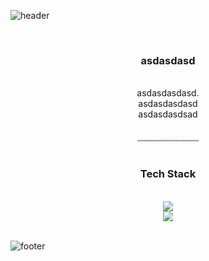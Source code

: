 ![header](https://capsule-render.vercel.app/api?type=waving&&color=gradient&height=100&section=header&fontSize=90)


<div align = "center">

<br/>
<h3>asdasdasd</h3><br/>
asdasdasdasd.<br/>
asdasdasdasd<br/>
asdasdasdsad<br/>
<br/>
﹏﹏﹏﹏﹏﹏﹏
<br/><br/>
<h3> Tech Stack </h3>
<br/>
<img src="https://img.shields.io/badge/Git-F05032?style=flat-square&logo=Git&logoColor=white"/><br/>
<img src="https://img.shields.io/badge/C-A8B9CC?style=flat-square&logo=C&logoColor=white"/>

</div>

<br/>

![footer](https://capsule-render.vercel.app/api?type=waving&&color=gradient&height=100&section=footer&fontSize=90)



